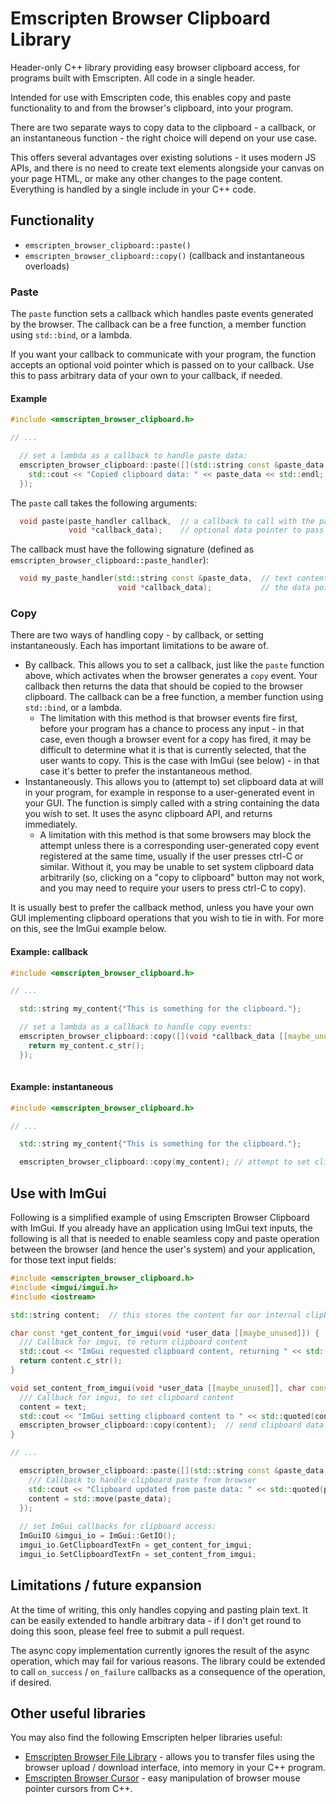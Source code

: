 # Emscripten Browser Clipboard Library

Header-only C++ library providing easy browser clipboard access, for programs built with Emscripten.  All code in a single header.

Intended for use with Emscripten code, this enables copy and paste functionality to and from the browser's clipboard, into your program.

There are two separate ways to copy data to the clipboard - a callback, or an instantaneous function - the right choice will depend on your use case.

This offers several advantages over existing solutions - it uses modern JS APIs, and there is no need to create text elements alongside your canvas on your page HTML, or make any other changes to the page content.  Everything is handled by a single include in your C++ code.


## Functionality

* `emscripten_browser_clipboard::paste()`
* `emscripten_browser_clipboard::copy()` (callback and instantaneous overloads)

### Paste

The `paste` function sets a callback which handles paste events generated by the browser.  The callback can be a free function, a member function using `std::bind`, or a lambda.

If you want your callback to communicate with your program, the function accepts an optional void pointer which is passed on to your callback.  Use this to pass arbitrary data of your own to your callback, if needed.

#### Example

```cpp
#include <emscripten_browser_clipboard.h>

// ...

  // set a lambda as a callback to handle paste data:
  emscripten_browser_clipboard::paste([](std::string const &paste_data, void *callback_data [[maybe_unused]]){
    std::cout << "Copied clipboard data: " << paste_data << std::endl;
  });
```

The `paste` call takes the following arguments:
```cpp
  void paste(paste_handler callback,  // a callback to call with the paste data
             void *callback_data);    // optional data pointer to pass to your callback
```

The callback must have the following signature (defined as `emscripten_browser_clipboard::paste_handler`):

```cpp
  void my_paste_handler(std::string const &paste_data,  // text content of the pasted data sent to the browser
                        void *callback_data);           // the data pointer you passed to the paste function
```

### Copy

There are two ways of handling copy - by callback, or setting instantaneously.  Each has important limitations to be aware of.

- By callback.  This allows you to set a callback, just like the `paste` function above, which activates when the browser generates a `copy` event.  Your callback then returns the data that should be copied to the browser clipboard.  The callback can be a free function, a member function using `std::bind`, or a lambda.
  - The limitation with this method is that browser events fire first, before your program has a chance to process any input - in that case, even though a browser event for a copy has fired, it may be difficult to determine what it is that is currently selected, that the user wants to copy.  This is the case with ImGui (see below) - in that case it's better to prefer the instantaneous method.
- Instantaneously.  This allows you to (attempt to) set clipboard data at will in your program, for example in response to a user-generated event in your GUI.  The function is simply called with a string containing the data you wish to set.  It uses the async clipboard API, and returns immediately.
  - A limitation with this method is that some browsers may block the attempt unless there is a corresponding user-generated copy event registered at the same time, usually if the user presses ctrl-C or similar.  Without it, you may be unable to set system clipboard data arbitrarily (so, clicking on a "copy to clipboard" button may not work, and you may need to require your users to press ctrl-C to copy).
  
It is usually best to prefer the callback method, unless you have your own GUI implementing clipboard operations that you wish to tie in with.  For more on this, see the ImGui example below.

#### Example: callback
  
```cpp
#include <emscripten_browser_clipboard.h>

// ...

  std::string my_content{"This is something for the clipboard."};

  // set a lambda as a callback to handle copy events:
  emscripten_browser_clipboard::copy([](void *callback_data [[maybe_unused]]){
    return my_content.c_str();
  });
  
```

#### Example: instantaneous

```cpp
#include <emscripten_browser_clipboard.h>

// ...

  std::string my_content{"This is something for the clipboard."};

  emscripten_browser_clipboard::copy(my_content); // attempt to set clipboard content immediately
```

## Use with ImGui

Following is a simplified example of using Emscripten Browser Clipboard with ImGui.  If you already have an application using ImGui text inputs, the following is all that is needed to enable seamless copy and paste operation between the browser (and hence the user's system) and your application, for those text input fields:

```cpp
#include <emscripten_browser_clipboard.h>
#include <imgui/imgui.h>
#include <iostream>

std::string content;  // this stores the content for our internal clipboard

char const *get_content_for_imgui(void *user_data [[maybe_unused]]) {
  /// Callback for imgui, to return clipboard content
  std::cout << "ImGui requested clipboard content, returning " << std::quoted(content) << std::endl;
  return content.c_str();
}

void set_content_from_imgui(void *user_data [[maybe_unused]], char const *text) {
  /// Callback for imgui, to set clipboard content
  content = text;
  std::cout << "ImGui setting clipboard content to " << std::quoted(content) << std::endl;
  emscripten_browser_clipboard::copy(content);  // send clipboard data to the browser
}

// ...

  emscripten_browser_clipboard::paste([](std::string const &paste_data, void *callback_data [[maybe_unused]]){
    /// Callback to handle clipboard paste from browser
    std::cout << "Clipboard updated from paste data: " << std::quoted(paste_data) << std::endl;
    content = std::move(paste_data);
  });
  
  // set ImGui callbacks for clipboard access:
  ImGuiIO &imgui_io = ImGui::GetIO();
  imgui_io.GetClipboardTextFn = get_content_for_imgui;
  imgui_io.SetClipboardTextFn = set_content_from_imgui;

```

## Limitations / future expansion

At the time of writing, this only handles copying and pasting plain text.  It can be easily extended to handle arbitrary data - if I don't get round to doing this soon, please feel free to submit a pull request.

The async copy implementation currently ignores the result of the async operation, which may fail for various reasons.  The library could be extended to call `on_success` / `on_failure` callbacks as a consequence of the operation, if desired.

## Other useful libraries

You may also find the following Emscripten helper libraries useful:

- [Emscripten Browser File Library](https://github.com/Armchair-Software/emscripten-browser-file) - allows you to transfer files using the browser upload / download interface, into memory in your C++ program.
- [Emscripten Browser Cursor](https://github.com/Armchair-Software/emscripten-browser-cursor) - easy manipulation of browser mouse pointer cursors from C++.

